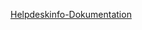 [Helpdeskinfo-Dokumentation](https://marvint24.github.io/Helpdeskinfo-Dokumentation/docs/Einleitung)
